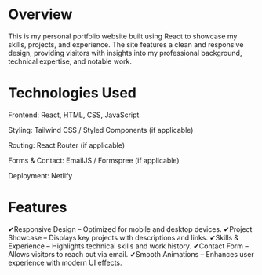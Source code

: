 # Overview
This is my personal portfolio website built using React to showcase my skills, projects, and experience. The site features a clean and responsive design, providing visitors with insights into my professional background, technical expertise, and notable work.

# Technologies Used
Frontend: React, HTML, CSS, JavaScript

Styling: Tailwind CSS / Styled Components (if applicable)

Routing: React Router (if applicable)

Forms & Contact: EmailJS / Formspree (if applicable)

Deployment: Netlify

# Features
✔Responsive Design – Optimized for mobile and desktop devices.
✔Project Showcase – Displays key projects with descriptions and links.
✔Skills & Experience – Highlights technical skills and work history.
✔Contact Form – Allows visitors to reach out via email.
✔Smooth Animations – Enhances user experience with modern UI effects.
